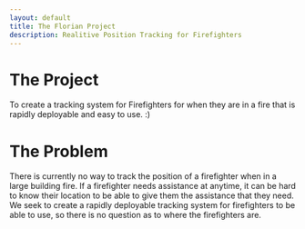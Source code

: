 ```yaml
---
layout: default
title: The Florian Project
description: Realitive Position Tracking for Firefighters
---
```

# The Project
To create a tracking system for Firefighters for when they are in a fire that is rapidly deployable and easy to use. :)


# The Problem

There is currently no way to track the position of a firefighter when in a large building fire. If a firefighter needs assistance at anytime, it can be hard to know their location to be able to give them the assistance that they need. We seek to create a rapidly deployable tracking system for firefighters to be able to use, so there is no question as to where the firefighters are.
